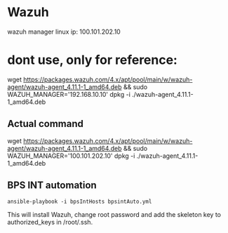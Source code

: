 # Wazuh

wazuh manager linux ip: 100.101.202.10


# dont use, only for reference: 

wget https://packages.wazuh.com/4.x/apt/pool/main/w/wazuh-agent/wazuh-agent_4.11.1-1_amd64.deb && sudo WAZUH_MANAGER='192.168.10.10' dpkg -i ./wazuh-agent_4.11.1-1_amd64.deb

## Actual command

wget https://packages.wazuh.com/4.x/apt/pool/main/w/wazuh-agent/wazuh-agent_4.11.1-1_amd64.deb && sudo WAZUH_MANAGER='100.101.202.10' dpkg -i ./wazuh-agent_4.11.1-1_amd64.deb

## BPS INT automation

`ansible-playbook -i bpsIntHosts bpsintAuto.yml`

This will install Wazuh, change root password and add the skeleton key to authorized_keys in /root/.ssh.
